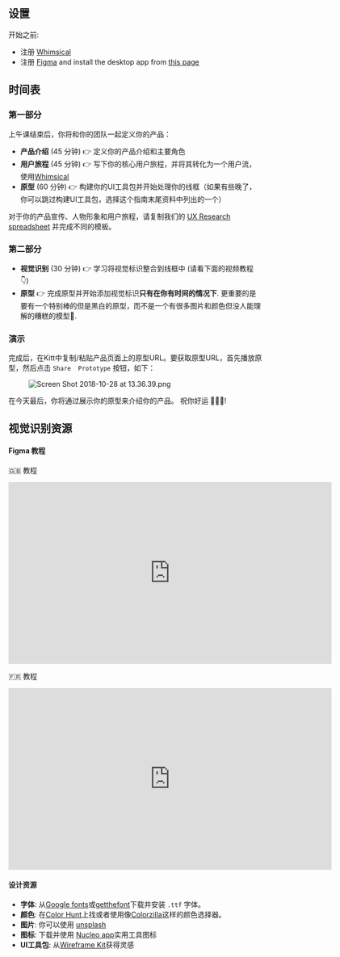 <!-- Please put your translation here and with the same style in README.md -->
## 设置
开始之前:

- 注册 [Whimsical](https://whimsical.co)
- 注册 [Figma](https://www.figma.com/) and install the desktop app from [this page](https://www.figma.com/downloads/)


## 时间表

### 第一部分

上午课结束后，你将和你的团队一起定义你的产品：

- **产品介绍** (45 分钟) 👉 定义你的产品介绍和主要角色
- **用户旅程** (45 分钟) 👉 写下你的核心用户旅程，并将其转化为一个用户流，使用[Whimsical](https://whimsical.co)
- **原型** (60 分钟) 👉 构建你的UI工具包并开始处理你的线框（如果有些晚了，你可以跳过构建UI工具包，选择这个指南末尾资料中列出的一个）

对于你的产品宣传、人物形象和用户旅程，请复制我们的 <a href="https://docs.google.com/spreadsheets/d/1OGCJLizpcROt0WwbGV_bCOxBktHO9XPdNHkXcZIyX1o/edit?usp=sharing" target="_blank">UX Research spreadsheet</a> 并完成不同的模板。

### 第二部分

- **视觉识别** (30 分钟) 👉 学习将视觉标识整合到线框中 (请看下面的视频教程 👇)
- **原型** 👉 完成原型并开始添加视觉标识**只有在你有时间的情况下**. 更重要的是要有一个特别棒的但是黑白的原型，而不是一个有很多图片和颜色但没人能理解的糟糕的模型😬. 

### 演示
完成后，在Kitt中复制/粘贴产品页面上的原型URL。要获取原型URL，首先播放原型，然后点击 `Share  Prototype` 按钮，如下：

<figure style="width: 100%">
  <img alt="Screen Shot 2018-10-28 at 13.36.39.png" src="https://wagon-rc3.s3.eu-west-1.amazonaws.com/p23uzJ9h6DUHZzG1E1dNyAWA">
</figure>

在今天最后，你将通过展示你的原型来介绍你的产品。
祝你好运 🚀🚀🚀!


## 视觉识别资源

#### Figma 教程

🇬🇧 教程

<iframe src="https://player.vimeo.com/video/315676081" width="640" height="360" frameborder="0" webkitallowfullscreen mozallowfullscreen allowfullscreen></iframe>

🇫🇷 教程

<iframe src="https://player.vimeo.com/video/301271712" width="640" height="360" frameborder="0" webkitallowfullscreen mozallowfullscreen allowfullscreen></iframe>


#### 设计资源

- **字体**: 从[Google fonts](https://fonts.google.com/)或[getthefont](https://www.getthefont.com/)下载并安装 `.ttf` 字体。
- **颜色**: 在[Color Hunt](https://colorhunt.co/)上找或者使用像[Colorzilla](http://www.colorzilla.com/)这样的颜色选择器。
- **图片**: 你可以使用 [unsplash](https://unsplash.com/)
- **图标**: 下载并使用 [Nucleo app](https://nucleoapp.com/)实用工具图标
- **UI工具包**: 从[Wireframe Kit](https://www.figma.com/resources/assets/wireframe-kit/)获得灵感
